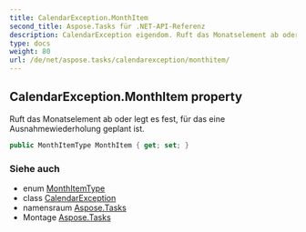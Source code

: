 ```yaml
---
title: CalendarException.MonthItem
second_title: Aspose.Tasks für .NET-API-Referenz
description: CalendarException eigendom. Ruft das Monatselement ab oder legt es fest für das eine Ausnahmewiederholung geplant ist.
type: docs
weight: 80
url: /de/net/aspose.tasks/calendarexception/monthitem/
---
```

## CalendarException.MonthItem property

Ruft das Monatselement ab oder legt es fest, für das eine Ausnahmewiederholung geplant ist.

```csharp
public MonthItemType MonthItem { get; set; }
```

### Siehe auch

* enum [MonthItemType](../../monthitemtype/)
* class [CalendarException](../)
* namensraum [Aspose.Tasks](../../calendarexception/)
* Montage [Aspose.Tasks](../../../)


